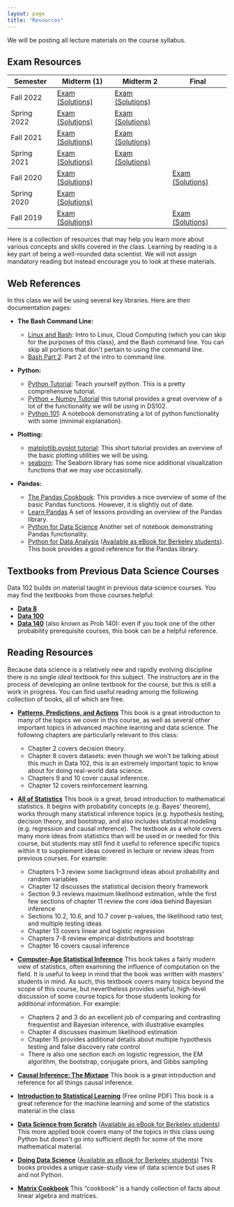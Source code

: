 ```yaml
---
layout: page
title: "Resources"
---
```


We will be posting all lecture materials on the course syllabus.

## Exam Resources

| Semester | Midterm (1) | Midterm 2 | Final |
| -- | -- | -- | -- |
| Fall 2022 | [Exam](assets/exam/mt1/fa22_mt1.pdf) [(Solutions)](assets/exam/mt1/fa22_mt1_sol.pdf) | [Exam](assets/exam/mt2/fa22_mt2.pdf) [(Solutions)](assets/exam/mt2/fa22_mt2_sol.pdf) |  |
| Spring 2022 | [Exam](assets/exam/mt1/sp22_mt1.pdf) [(Solutions)](assets/exam/mt1/sp22_mt1_sol.pdf) | [Exam](assets/exam/mt2/sp22_mt2.pdf) [(Solutions)](assets/exam/mt2/sp22_mt2_sol.pdf) |  |
| Fall 2021 | [Exam](assets/exam/mt1/fa21_mt1.pdf) [(Solutions)](assets/exam/mt1/fa21_mt1_sol.pdf) | [Exam](assets/exam/mt2/fa21_mt2.pdf) [(Solutions)](assets/exam/mt2/fa21_mt2_sol.pdf) |  |
| Spring 2021 | [Exam](assets/exam/mt1/sp21_mt1.pdf) [(Solutions)](assets/exam/mt1/sp21_mt1_sol.pdf) | [Exam](assets/exam/mt2/sp21_mt2.pdf) [(Solutions)](assets/exam/mt2/sp21_mt2_sol.pdf) |  |
| Fall 2020 | [Exam](assets/exam/mt1/fa20_mt.pdf) [(Solutions)](assets/exam/mt1/fa20_mt_sol.pdf) |  | [Exam](assets/exam/final/fa20_final.pdf) [(Solutions)](assets/exam/final/fa20_final_sol.pdf) |
| Spring 2020 | [Exam](assets/exam/mt1/sp20_mt.pdf) [(Solutions)](assets/exam/mt1/sp20_mt_sol.pdf) | | |
| Fall 2019 | [Exam](assets/exam/mt1/fa19_mt.pdf) [(Solutions)](assets/exam/mt1/fa19_mt_sol.pdf) |  | [Exam](assets/exam/final/fa19_final.pdf) [(Solutions)](assets/exam/final/fa19_final_sol.pdf) |


Here is a collection of resources that may help you learn more about various concepts and skills covered in the class.  Learning by reading is a key part of being a well-rounded data scientist.  We will not assign mandatory reading but instead encourage you to look at these materials.

## Web References

In this class we will be using several key libraries.  Here are their documentation pages:

* **The Bash Command Line:**
  * [Linux and Bash](https://drive.google.com/file/d/0B6nL03OcEignTGowRkNCZzN6T00/view): Intro to Linux, Cloud Computing (which you can skip for the purposes of this class), and the Bash command line. You can skip all portions that don't pertain to using the command line.
  * [Bash Part 2](https://drive.google.com/file/d/0B6nL03OcEigncUxXNnNmV3VuN1U/view): Part 2 of the intro to command line.

* **Python:**
  * [Python Tutorial](https://docs.python.org/3.5/tutorial/):  Teach yourself python.  This is a pretty comprehensive tutorial.
  * [Python + Numpy Tutorial](http://cs231n.github.io/python-numpy-tutorial/) this tutorial provides a great overview of a lot of the functionality we will be using in DS102.
  * [Python 101](http://nbviewer.jupyter.org/urls/bitbucket.org/hrojas/learn-pandas/raw/master/lessons/Python_101.ipynb): A notebook demonstrating a lot of python functionality with some (minimal explanation).


* **Plotting:**
  * [matplotlib.pyplot tutorial](http://matplotlib.org/users/pyplot_tutorial.html#pyplot-tutorial): This short tutorial provides an overview of the basic plotting utilities we will be using.
  * [seaborn](http://seaborn.pydata.org/tutorial.html): The Seaborn library has some nice additional visualization functions that we may use occasionally.

* **Pandas:**
  * [The Pandas Cookbook](http://nbviewer.jupyter.org/github/jvns/pandas-cookbook/tree/master/cookbook/):  This provides a nice overview of some of the basic Pandas functions.  However, it is slightly out of date.
  * [Learn Pandas](https://bitbucket.org/hrojas/learn-pandas) A set of lessons providing an overview of the Pandas library.
  * [Python for Data Science](http://wavedatalab.github.io/datawithpython/index.html) Another set of notebook demonstrating Pandas functionality.
  * [Python for Data Analysis](http://shop.oreilly.com/product/0636920023784.do) ([Available as eBook for Berkeley students](http://proquest.safaribooksonline.com/9781449323592)).  This book provides a good reference for the Pandas library.


## Textbooks from Previous Data Science Courses

Data 102 builds on material taught in previous data science courses. You may find the textbooks from those courses helpful:

* **[Data 8](https://inferentialthinking.com/chapters/intro.html)**
* **[Data 100](https://www.textbook.ds100.org/)**
* **[Data 140](http://prob140.org/textbook/content/README.html)** (also known as Prob 140): even if you took one of the other probability prerequisite courses, this book can be a helpful reference.

## Reading Resources

Because data science is a relatively new and rapidly evolving discipline there is no single *ideal* textbook for this subject. The instructors are in the process of developing an online textbook for the course, but this is still a work in progress. You can find useful reading among the following collection of books, all of which are free.

* **[Patterns, Predictions, and Actions](https://mlstory.org/)** This book is a great introduction to many of the topics we cover in this course, as well as several other important topics in advanced machine learning and data science. The following chapters are particularly relevant to this class:
  * Chapter 2 covers decision theory.
  * Chapter 8 covers datasets: even though we won't be talking about this much in Data 102, this is an extremely important topic to know about for doing real-world data science.
  * Chapters 9 and 10 cover causal inference.
  * Chapter 12 covers reinforcement learning.

* **[All of Statistics](https://www.stat.cmu.edu/~larry/all-of-statistics/)** This book is a great, broad introduction to mathematical statistics. It begins with probability concepts (e.g. Bayes’ theorem), works through many statistical inference topics (e.g. hypothesis testing, decision theory, and bootstrap, and also includes statistical modeling (e.g. regression and causal inference). The textbook as a whole covers many more ideas from statistics than will be used in or needed for this course, but students may still find it useful to reference specific topics within it to supplement ideas covered in lecture or review ideas from previous courses. For example:
  * Chapters 1-3 review some background ideas about probability and random variables
  * Chapter 12 discusses the statistical decision theory framework
  * Section 9.3 reviews maximum likelihood estimation, while the first few sections of chapter 11 review the core idea behind Bayesian inference
  * Sections 10.2, 10.6, and 10.7 cover p-values, the likelihood ratio test, and multiple testing ideas
  * Chapter 13 covers linear and logistic regression
  * Chapters 7-8 review empirical distributions and bootstrap
  * Chapter 16 covers causal inference

* **[Computer-Age Statistical Inference](https://web.stanford.edu/~hastie/CASI_files/PDF/casi.pdf)** This book takes a fairly modern view of statistics, often examining the influence of computation on the field. It is useful to keep in mind that the book was written with masters’ students in mind. As such, this textbook covers many topics beyond the scope of this course, but nevertheless provides useful, high-level discussion of some course topics for those students looking for additional information. For example:
  * Chapters 2 and 3 do an excellent job of comparing and contrasting frequentist and Bayesian inference, with illustrative examples
  * Chapter 4 discusses maximum likelihood estimation
  * Chapter 15 provides additional details about multiple hypothesis testing and false discovery rate control
  * There is also one section each on logistic regression, the EM algorithm, the bootstrap, conjugate priors, and Gibbs sampling

* **[Causal Inference: The Mixtape](https://mixtape.scunning.com/)** This book is a great introduction and reference for all things causal inference.

* **[Introduction to Statistical Learning](http://www-bcf.usc.edu/~gareth/ISL/)** (Free online PDF) This book is a great reference for the machine learning and some of the statistics material in the class

* **[Data Science from Scratch](http://shop.oreilly.com/product/0636920033400.do)** ([Available as eBook for Berkeley students](http://proquest.safaribooksonline.com/9781491901410)) This more applied book covers many of the topics in this class using Python but doesn't go into sufficient depth for some of the more mathematical material.

*  **[Doing Data Science](http://shop.oreilly.com/product/0636920028529.do)**
([Available as eBook for Berkeley students](http://proquest.safaribooksonline.com/9781449363871)) This books provides a unique case-study view of data science but uses R and not Python.

* **[Matrix Cookbook](https://www.math.uwaterloo.ca/~hwolkowi/matrixcookbook.pdf)** This “cookbook” is a handy collection of facts about linear algebra and matrices.

